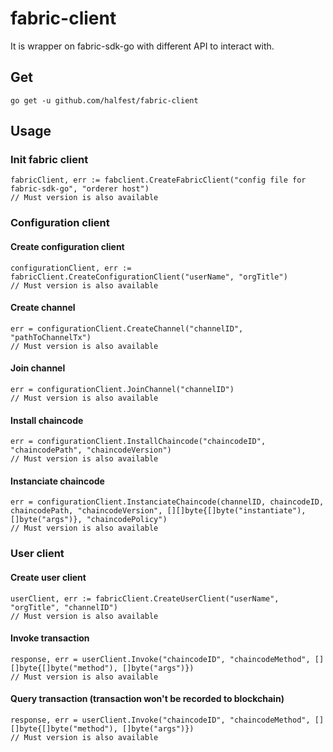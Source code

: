 # fabric-client
It is wrapper on fabric-sdk-go with different API to interact with.

## Get
```
go get -u github.com/halfest/fabric-client
```

## Usage

### Init fabric client
```
fabricClient, err := fabclient.CreateFabricClient("config file for fabric-sdk-go", "orderer host")
// Must version is also available
```

### Configuration client

#### Create configuration client
```
configurationClient, err := fabricClient.CreateConfigurationClient("userName", "orgTitle")
// Must version is also available
```

#### Create channel
```
err = configurationClient.CreateChannel("channelID", "pathToChannelTx")
// Must version is also available
```

#### Join channel
```
err = configurationClient.JoinChannel("channelID")
// Must version is also available
```

#### Install chaincode
```
err = configurationClient.InstallChaincode("chaincodeID", "chaincodePath", "chaincodeVersion")
// Must version is also available
```

#### Instanciate chaincode
```
err = configurationClient.InstanciateChaincode(channelID, chaincodeID, chaincodePath, "chaincodeVersion", [][]byte{[]byte("instantiate"), []byte("args")}, "chaincodePolicy")
// Must version is also available
```

### User client

#### Create user client
```
userClient, err := fabricClient.CreateUserClient("userName", "orgTitle", "channelID")
// Must version is also available
```

#### Invoke transaction
```
response, err = userClient.Invoke("chaincodeID", "chaincodeMethod", [][]byte{[]byte("method"), []byte("args")})
// Must version is also available
```

#### Query transaction (transaction won't be recorded to blockchain)
```
response, err = userClient.Invoke("chaincodeID", "chaincodeMethod", [][]byte{[]byte("method"), []byte("args")})
// Must version is also available
```